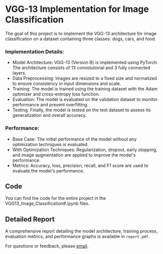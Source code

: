 # VGG-13 Implementation for Image Classification
The goal of this project is to implement the VGG-13 architecture for image classification on a dataset containing three classes: dogs, cars, and food.
### Implementation Details:

- Model Architecture: VGG-13 (Version B) is implemented using PyTorch. The architecture consists of 13 convolutional and 3 fully connected layers.
- Data Preprocessing: Images are resized to a fixed size and normalized to ensure consistency in input dimensions and scale.
- Training: The model is trained using the training dataset with the Adam optimizer and cross-entropy loss function.
- Evaluation: The model is evaluated on the validation dataset to monitor performance and prevent overfitting.
- Testing: Finally, the model is tested on the test dataset to assess its generalization and overall accuracy.
### Performance:

- Base Case: The initial performance of the model without any optimization techniques is evaluated.
- With Optimization Techniques: Regularization, dropout, early stopping, and image augmentation are applied to improve the model's performance.
- Metrics: Accuracy, loss, precision, recall, and F1 score are used to evaluate the model's performance.
## Code

You can find the code for the entire project in the VGG13_Image_Classification#.ipynb files.
## Detailed Report

A comprehensive report detailing the model architecture, training process, evaluation metrics, and performance graphs is available in `report.pdf`.

For questions or feedback, please [email](mailto:gayatriwalke@gmail.com).
